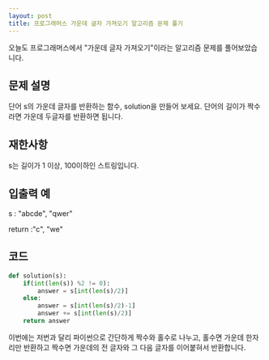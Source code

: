 ```yaml
---
layout: post
title: 프로그래머스 가운데 글자 가져오기 알고리즘 문제 풀기
---
```


오늘도 프로그래머스에서 "가운데 글자 가져오기"이라는 알고리즘 문제를 풀어보았습니다.

## 문제 설명

단어 s의 가운데 글자를 반환하는 함수, solution을 만들어 보세요. 단어의 길이가 짝수라면 가운데 두글자를 반환하면 됩니다.

## 재한사항

s는 길이가 1 이상, 100이하인 스트링입니다.

## 입출력 예

s :	"abcde", "qwer"

return :"c", "we"

## 코드

```python
def solution(s):
    if(int(len(s)) %2 != 0):
        answer = s[int(len(s)/2)]
    else:
        answer = s[int(len(s)/2)-1]
        answer += s[int(len(s)/2)]
    return answer
```

이번에는 저번과 달리 파이썬으로 간단하게 짝수와 홀수로 나누고, 
홀수면 가운데 한자리만 반환하고 짝수면 가운데의 전 글자와 그 다음 글자를 이어붙혀서 반환합니다.